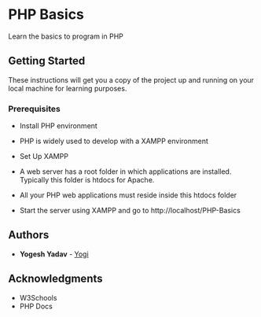 # PHP Basics

Learn the basics to program in PHP

## Getting Started

These instructions will get you a copy of the project up and running on your local machine for learning purposes.

### Prerequisites

-   Install PHP environment

-   PHP is widely used to develop with a XAMPP environment

-   Set Up XAMPP

-   A web server has a root folder in which applications are installed. Typically this folder is htdocs for Apache.

-   All your PHP web applications must reside inside this htdocs folder

-   Start the server using XAMPP and go to http://localhost/PHP-Basics

## Authors

* **Yogesh Yadav** - [Yogi](https://github.com/soyyogi)

## Acknowledgments

* W3Schools
* PHP Docs